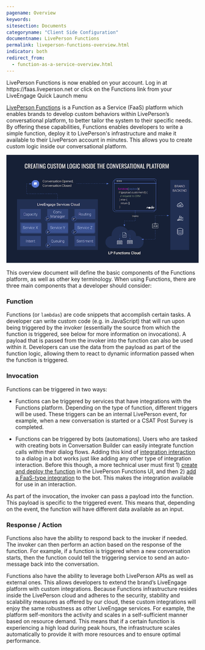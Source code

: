 ```yaml
---
pagename: Overview
keywords:
sitesection: Documents
categoryname: "Client Side Configuration"
documentname: LivePerson Functions
permalink: liveperson-functions-overview.html
indicator: both
redirect_from:
  - function-as-a-service-overview.html
---
```


<div class="important">LivePerson Functions is now enabled on your account. Log in at https://faas.liveperson.net or click on the Functions link from your LiveEngage Quick Launch menu</div>

[LivePerson Functions](https://faas.liveperson.net) is a Function as a Service (FaaS) platform which enables brands to develop custom behaviors within LivePerson’s conversational platform, to better tailor the system to their specific needs. By offering these capabilities, Functions enables developers to write a simple function, deploy it to LivePerson's infrastructure and make it available to their LivePerson account in minutes. This allows you to create custom logic inside our conversational platform.

![](img/faas-overview.png)

This overview document will define the basic components of the Functions platform, as well as other key terminology. When using Functions, there are three main components that a developer should consider:

### Function

Functions (or `lambdas`) are code snippets that accomplish certain tasks. A developer can write custom code (e.g. in JavaScript) that will run upon being triggered by the invoker (essentially the source from which the function is triggered, see below for more information on invocations). A payload that is passed from the invoker into the function can also be used within it. Developers can use the data from the payload as part of the function logic, allowing them to react to dynamic information passed when the function is triggered.

### Invocation

Functions can be triggered in two ways:

- Functions can be triggered by services that have integrations with the Functions platform. Depending on the type of function, different triggers will be used. These triggers can be an internal LivePerson event, for example, when a new conversation is started or a CSAT Post Survey is completed.

- Functions can be triggered by bots (automations). Users who are tasked with creating bots in Conversation Builder can easily integrate function calls within their dialog flows. Adding this kind of [integration interaction](conversation-builder-conversation-builder-interactions.html#integrations) to a dialog in a bot works just like adding any other type of integration interaction. Before this though, a more technical user must first 1) [create and deploy the function]((liveperson-functions-getting-started.html)) in the LivePerson Functions UI, and then 2) [add a FaaS-type integration](conversation-builder-conversation-builder-integrations.html#add-a-faas-integration) to the bot. This makes the integration available for use in an interaction.

As part of the invocation, the invoker can pass a payload into the function. This payload is specific to the triggered event. This means that, depending on the event, the function will have different data available as an input.

### Response / Action

Functions also have the ability to respond back to the invoker if needed. The invoker can then perform an action based on the response of the function. For example, if a function is triggered when a new conversation starts, then the function could tell the triggering service to send an auto-message back into the conversation.

Functions also have the ability to leverage both LivePerson APIs as well as external ones. This allows developers to extend the brand’s LiveEngage platform with custom integrations. Because Functions infrastructure resides inside the LivePerson cloud and adheres to the security, stability and scalability measures as offered by our cloud, these custom integrations will enjoy the same robustness as other LiveEngage services. For example, the platform self-monitors the activity and scales in a self-sufficient manner based on resource demand. This means that if a certain function is experiencing a high load during peak hours, the infrastructure scales automatically to provide it with more resources and to ensure optimal performance.
